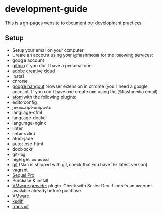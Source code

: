 # development-guide
This is a gh-pages website to document our development practices.

## Setup

- Setup your email on your computer
- Create an account using your @flashmedia for the following services:
 - google account
 - [github](https://github.com/join) if you don't have a personal one
 - [adobe creative cloud](https://www.adobe.com/au/creativecloud.html)
- Install
 - chrome
 - [google hangout](https://chrome.google.com/webstore/detail/google-hangouts/nckgahadagoaajjgafhacjanaoiihapd?hl=en) browser extension in chrome (you'll need a google account. If you don't have one create one using the @flashmedia email)
 - [atom](https://atom.io/) with the following plugins:
  - editorconfig
  - javascript-snippets
  - language-cfml
  - language-docker
  - langurage-nginx
  - linter
  - linter-eslint
  - atom-jade
  - autoclose-html
  - docblockr
  - git-log
  - highlight-selected
 - [git](https://git-scm.com/book/en/v2/Getting-Started-Installing-Git) (Mac is shipped with git, check that you have the latest version)
 - [vagrant](https://www.vagrantup.com/downloads.html)
 - [Sequel Pro](http://www.sequelpro.com)
- Purchase & install
 - [VMware provider](https://www.vagrantup.com/vmware) plugin. Check with Senior Dev if there's an account available already before purchase.
 - [VMware](https://www.vmware.com/au/products/fusion)
 - [ksdiff](http://www.kaleidoscopeapp.com/)
 - [transmit](https://panic.com/transmit/buy.html)
